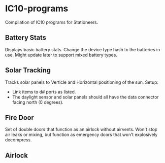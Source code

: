 # IC10-programs
Compilation of IC10 programs for Stationeers.

## Battery Stats

Displays basic battery stats. Change the device type hash to the batteries in use.
Might update later to support mixed battery types.

## Solar Tracking

Tracks solar panels to Verticle and Horizontal positioning of the sun.
Setup:
- Link items to d# ports as listed.
- The daylight sensor and solar panels should all have the data connector facing north (0 degrees).

## Fire Door

Set of double doors that function as an airlock without airvents. Won't stop air
leaks or mixing, but function as emergency doors that won't explosively decompress.

## Airlock
